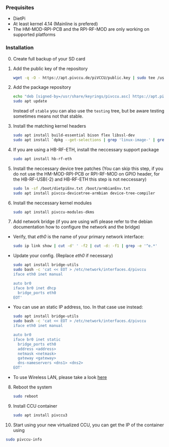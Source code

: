 ### Prequisites

* DietPi
* At least kernel 4.14 (Mainline is prefered)
* The HM-MOD-RPI-PCB and the RPI-RF-MOD are only working on supported platforms

### Installation
0. Create full backup of your SD card
1. Add the public key of the repository
   ```bash
   wget -q -O - https://apt.pivccu.de/piVCCU/public.key | sudo tee /usr/share/keyrings/pivccu.asc
   ```

2. Add the package repository
   ```bash
   echo "deb [signed-by=/usr/share/keyrings/pivccu.asc] https://apt.pivccu.de/piVCCU stable main" | sudo tee /etc/apt/sources.list.d/pivccu.list
   sudo apt update
   ```
   Instead of `stable` you can also use the `testing` tree, but be aware testing sometimes means not that stable.

3. Install the matching kernel headers
   ```bash
   sudo apt install build-essential bison flex libssl-dev
   sudo apt install `dpkg --get-selections | grep 'linux-image-' | grep '\sinstall' | sed -e 's/linux-image-\([a-z0-9-]\+\).*/linux-headers-\1/'`
   ```

4. If you are using a HB-RF-ETH, install the neccessary support package
   ```bash
   sudo apt install hb-rf-eth
   ```

5. Install the neccessary device tree patches (You can skip this step, if you do not use the HM-MOD-RPI-PCB or RPI-RF-MOD on GPIO header, for the HB-RF-USB(-2) and HB-RF-ETH this step is not neccessary)
   ```bash
   sudo ln -sf /boot/dietpiEnv.txt /boot/armbianEnv.txt
   sudo apt install pivccu-devicetree-armbian device-tree-compiler
   ```

6. Install the neccessary kernel modules
   ```bash
   sudo apt install pivccu-modules-dkms
   ```

7. Add network bridge (if you are using wifi please refer to the debian documentation how to configure the network and the bridge)
  * Verify, that *eth0* is the name of your primary network interface:
     ```bash
     sudo ip link show | cut -d' ' -f2 | cut -d: -f1 | grep -e '^e.*'
     ```

  * Update your config. (Replace *eth0* if necessary)
     ```bash
     sudo apt install bridge-utils
     sudo bash -c 'cat << EOT > /etc/network/interfaces.d/pivccu
     iface eth0 inet manual

     auto br0
     iface br0 inet dhcp
       bridge_ports eth0
     EOT'
     ```
  * You can use an static IP address, too. In that case use instead:
     ```bash
     sudo apt install bridge-utils
     sudo bash -c 'cat << EOT > /etc/network/interfaces.d/pivccu
     iface eth0 inet manual

     auto br0
     iface br0 inet static
       bridge_ports eth0
       address <address>
       netmask <netmask>
       gateway <gateway>
       dns-nameservers <dns1> <dns2>
     EOT'
     ```
  * To use Wireless LAN, please take a look [here](wlan.md)

8. Reboot the system
   ```bash
   sudo reboot
   ```

9. Install CCU container
   ```bash
   sudo apt install pivccu3
   ```

10. Start using your new virtualized CCU, you can get the IP of the container using
   ```bash
   sudo pivccu-info
   ```
